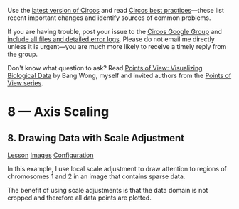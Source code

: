 Use the [latest version of Circos](/software/download/circos/) and read
[Circos best
practices](/documentation/tutorials/reference/best_practices/)—these list
recent important changes and identify sources of common problems.

If you are having trouble, post your issue to the [Circos Google
Group](https://groups.google.com/group/circos-data-visualization) and [include
all files and detailed error logs](/support/support/). Please do not email me
directly unless it is urgent—you are much more likely to receive a timely
reply from the group.

Don't know what question to ask? Read [Points of View: Visualizing Biological
Data](https://www.nature.com/nmeth/journal/v9/n12/full/nmeth.2258.html) by
Bang Wong, myself and invited authors from the [Points of View
series](https://mk.bcgsc.ca/pointsofview).

# 8 — Axis Scaling

## 8\. Drawing Data with Scale Adjustment

[Lesson](/documentation/tutorials/scaling/data_example/lesson)
[Images](/documentation/tutorials/scaling/data_example/images)
[Configuration](/documentation/tutorials/scaling/data_example/configuration)

In this example, I use local scale adjustment to draw attention to regions of
chromosomes 1 and 2 in an image that contains sparse data.

The benefit of using scale adjustments is that the data domain is not cropped
and therefore all data points are plotted.

